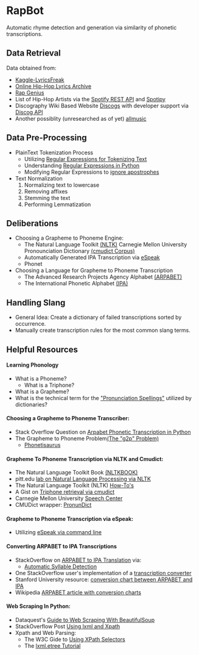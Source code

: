 # RapBot
Automatic rhyme detection and generation via similarity of phonetic transcriptions.

## Data Retrieval
Data obtained from:
* [Kaggle-LyricsFreak](https://www.kaggle.com/mousehead/songlyrics)
* [Online Hip-Hop Lyrics Archive](http://ohhla.com/all.html)
* [Rap Genius](https://rap.genius.com/)
* List of Hip-Hop Artists via the [Spotify REST API](https://developer.spotify.com/web-api/) and [Spotipy](https://spotipy.readthedocs.io/en/latest/#)
* Discography Wiki Based Website [Discogs](https://www.discogs.com/search/) with developer support via [Discog API](https://www.discogs.com/developers/)
* Another possiblity (unresearched as of yet) [allmusic](http://www.allmusic.com/)

## Data Pre-Processing
* PlainText Tokenization Process
    * Utilizing [Regular Expressions for Tokenizing Text](http://www.nltk.org/book/ch03.html)
    * Understanding [Regular Expressions in Python](https://www.tutorialspoint.com/python/python_reg_expressions.htm)
    * Modifying Regular Expressions to [ignore apostrophes](http://stackoverflow.com/questions/2596893/regex-to-match-words-and-those-with-an-apostrophe)
* Text Normalization
    1. Normalizing text to lowercase
    2. Removing affixes
    3. Stemming the text
    4. Performing Lemmatization

## Deliberations
* Choosing a Grapheme to Phoneme Engine:
    * The Natural Language Toolkit [(NLTK)](nltk.org) Carnegie Mellon University Pronounciation Dictionary [(cmudict Corpus)](http://www.speech.cs.cmu.edu/cgi-bin/cmudict)
    * Automatically Generated IPA Transcription via [eSpeak](https://github.com/rhdunn/espeak)
    * Phonet
* Choosing a Language for Grapheme to Phoneme Transcription
    * The Advanced Research Projects Agency Alphabet [(ARPABET)](https://en.wikipedia.org/wiki/Arpabet)
    * The International Phonetic Alphabet [(IPA)](https://en.wikipedia.org/wiki/International_Phonetic_Alphabet)

## Handling Slang
* General Idea: Create a dictionary of failed transcriptions sorted by occurrence.
* Manually create transcription rules for the most common slang terms.

## Helpful Resources
#### Learning Phonology
* What is a Phoneme?
    * What is a Triphone?
* What is a Grapheme?
* What is the technical term for the ["Pronunciation Spellings"](https://english.stackexchange.com/questions/160499/what-is-the-name-for-pronunciation-spelling) utilized by dictionaries?

#### Choosing a Grapheme to Phoneme Transcriber:
* Stack Overflow Question on [Arpabet Phonetic Transcription in Python](http://stackoverflow.com/questions/11911028/python-arpabet-phonetic-transcription)
* The Grapheme to Phoneme Problem[(The "g2p" Problem)](https://linguistics.stackexchange.com/questions/14784/mapping-graphemes-to-phonemes-in-cmudict)
    * [Phonetisaurus](https://github.com/AdolfVonKleist/Phonetisaurus)

#### Grapheme To Phoneme Transcription via NLTK and Cmudict:
* The Natural Language Toolkit Book [(NLTKBOOK)](http://www.nltk.org/book/)
* pitt.edu [lab on Natural Language Processing via NLTK](http://www.pitt.edu/~naraehan/ling1330/Lab15.html)
* The Natural Language Toolkit (NLTK) [How-To's](http://www.nltk.org/howto/)
* A Gist on [Triphone retrieval via cmudict](https://gist.github.com/ConstantineLignos/1219749)
* Carnegie Mellon University [Speech Center](http://www.speech.cs.cmu.edu/)
* CMUDict wrapper: [PronunDict](https://sourceforge.net/projects/pronundict/)

#### Grapheme to Phoneme Transcription via eSpeak:
* Utilizing [eSpeak via command line](https://sourceforge.net/p/espeak/mailman/message/27487520/)

#### Converting ARPABET to IPA Transcriptions
* StackOverflow on [ARPABET to IPA Translation](https://stackoverflow.com/questions/33111685/convert-arpabet-to-ipa-with-stress) via:
    * [Automatic Syllable Detection](https://stackoverflow.com/questions/405161/detecting-syllables-in-a-word)
* One StackOverflow user's implementation of a [transcription converter](https://github.com/mphilli/English_to_IPA)
* Stanford University resource: [conversion chart between ARPABET and IPA](http://web.stanford.edu/class/linguist238/fig04.01.pdf)
* Wikipedia [ARPABET article with conversion charts](https://en.wikipedia.org/wiki/Arpabet)

#### Web Scraping In Python:
* Dataquest's [Guide to Web Scraping With BeautifulSoup](https://www.dataquest.io/blog/web-scraping-tutorial-python/)
* StackOverflow Post [Using lxml and Xpath](https://stackoverflow.com/questions/11465555/can-we-use-xpath-with-beautifulsoup)
* Xpath and Web Parsing:
    * The W3C Gide to [Using XPath Selectors](https://www.w3schools.com/xml/xpath_syntax.asp)
    * The [lxml.etree Tutorial](http://lxml.de/tutorial.html)
